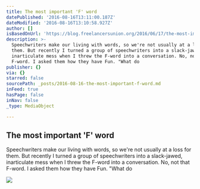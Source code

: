 ```yaml
---
title: The most important 'F' word
datePublished: '2016-08-16T13:11:00.187Z'
dateModified: '2016-08-16T13:10:58.927Z'
author: []
isBasedOnUrl: 'https://blog.freelancersunion.org/2016/06/17/the-most-important-f-word/'
description: >-
  Speechwriters make our living with words, so we're not usually at a loss for
  them. But recently I turned a group of speechwriters into a slack-jawed,
  inarticulate mess when I threw the F-word into a conversation. No, not that
  F-word. I asked them how they have Fun. "What do
publisher: {}
via: {}
starred: false
sourcePath: _posts/2016-08-16-the-most-important-f-word.md
inFeed: true
hasPage: false
inNav: false
_type: MediaObject

---
```

<article style=""><h1>The most important 'F' word</h1><p>Speechwriters make our living with words, so we're not usually at a loss for them. But recently I turned a group of speechwriters into a slack-jawed, inarticulate mess when I threw the F-word into a conversation. No, not that F-word. I asked them how they have Fun. "What do</p><img src="http://blog.freelancersunion.org/content/images/2016/06/shutterstock_390735625.jpg" /></article>